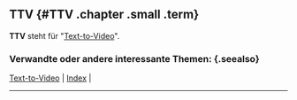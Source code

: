 ## TTV {#TTV .chapter .small .term}

**TTV** steht für "[Text-to-Video](#Text-to-Video)".

### Verwandte oder andere interessante Themen: {.seealso}

[Text-to-Video](#Text-to-Video) |
[Index](#Index) |

----


